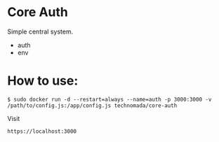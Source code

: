# Core Auth
Simple central system.
- auth
- env


# How to use:
```
$ sudo docker run -d --restart=always --name=auth -p 3000:3000 -v /path/to/config.js:/app/config.js technomada/core-auth 
```

Visit
```
https://localhost:3000
```
